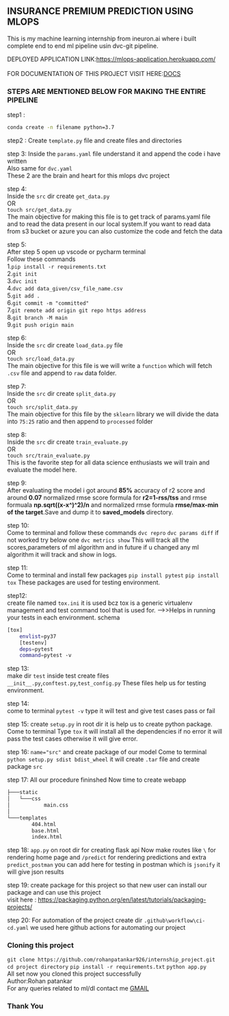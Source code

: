 ## INSURANCE PREMIUM PREDICTION USING MLOPS

This is my machine learning internship from ineuron.ai where i built complete end to end ml pipeline usin dvc-git pipeline.

DEPLOYED APPLICATION LINK:https://mlops-application.herokuapp.com/<br>
<br>
FOR DOCUMENTATION OF THIS PROJECT VISIT HERE:[DOCS](https://github.com/rohanpatankar926/internship_project/tree/main/docs)
<br>
### STEPS ARE MENTIONED BELOW FOR MAKING THE ENTIRE PIPELINE
step1 :
``` bash
conda create -n filename python=3.7
```
step2 :
Create ```template.py``` file and create files and directories


step 3:
Inside the ```params.yaml``` file understand it and append the code i have written <br>
Also same for ```dvc.yaml```<br>
These 2 are the brain and heart for this mlops dvc project<br>

step 4:<br> 
Inside the ```src``` dir create ```get_data.py```<br>
OR<br>
```touch src/get_data.py```<br>
The main objective for making this file is to get track of params.yaml file and to read the data present in our local system.If you want to read data from s3 bucket or azure you can also customize the code and fetch the data<br>

step 5:<br>
After step 5 open up vscode or pycharm terminal<br>
Follow these commands<br>
1.```pip install -r requirements.txt```<br>
2.```git init```<br>
3.```dvc init```<br>
4.```dvc add data_given/csv_file_name.csv```<br>
5.```git add .```<br>
6.```git commit -m "committed"```<br>
7.```git remote add origin git repo https address```<br>
8.```git branch -M main```<br>
9.```git push origin main```<br>

step 6:<br>
Inside the ```src``` dir create ```load_data.py``` file<br>
OR<br>
```touch src/load_data.py```<br>
The main objective for this file is we will write a ```function``` which will fetch ```.csv``` file and append to ```raw``` data folder.<br>

step 7:<br>
Inside the ```src``` dir create ```split_data.py```<br>
OR <br>
```touch src/split_data.py```<br>
The main objective for this file by the ```sklearn``` library we will divide the data into ```75:25``` ratio and then append to ```processed``` folder <br>

step 8:<br>
Inside the ```src``` dir create ```train_evaluate.py```<br>
OR<br>
```touch src/train_evaluate.py```<br>
This is the favorite step for all data science enthusiasts we will train and evaluate the model here.<br>

step 9:<br>
After evaluating the model i got around **85%** accuracy of r2 score and around **0.07** normalized rmse score formula for **r2=1-rss/tss** and rmse formuala **np.sqrt((x-x^)^2)/n** and normalized rmse formula **rmse/max-min of the target**.Save and dump it to **saved_models** directory.

step 10:<br>
Come to terminal and follow these commands
```dvc repro```
```dvc params diff``` if not worked try below one
```dvc metrics show``` 
This will track all the scores,parameters of ml algorithm and in future if u changed any ml algorithm it will track and show in logs.

step 11:<br>
Come to terminal and install few packages
```pip install pytest```
```pip install tox```
These packages are used for testing environment.



step12:<br>
create file named ```tox.ini``` it is used bcz tox is a generic virtualenv management and test command tool that is used for.
-->>Helps in running your tests in each environment.
schema
```bash        
[tox]
    envlist=py37
    [testenv]
    deps=pytest
    command=pytest -v
```

step 13:<br>
make dir ```test``` inside test create files ```__init__.py```,```conftest.py```,```test_config.py```
These files help us for testing environment.

step 14:<br>
come to terminal 
```pytest -v``` type it will test and give test cases pass or fail

step 15:
create ```setup.py``` in root dir it is help us to create python package.
Come to terminal 
Type ```tox``` 
it will install all the dependencies if no error it will pass the test cases otherwise it will give error.

step 16:
```name="src"``` and create package of our model
Come to terminal 
```python setup.py sdist bdist_wheel``` it will create ```.tar``` file and create package ```src```

step 17:
All our procedure fininshed
Now time to create webapp
```bash
├───static
│   └───css
│           main.css
│
└───templates
        404.html
        base.html
        index.html
```
step 18:
```app.py``` on root dir for creating flask api
Now make routes like `\` for rendering home page and `/predict` for rendering predictions and extra `predict_postman` you can add here for testing in postman which is `jsonify` it will give json results

step 19:
create package for this project so that new user can install our package and can use this project <br>
visit here : https://packaging.python.org/en/latest/tutorials/packaging-projects/

step 20:
For automation of the project create dir `.github\workflow\ci-cd.yaml` we used here github actions for automating our project 


### Cloning this project 
`git clone https://github.com/rohanpatankar926/internship_project.git`<br>
`cd project directory`
`pip install -r requirements.txt`
`python app.py`<br>
All set now you cloned this project successfully
<br>
Author:Rohan patankar
<br>
For any queries related to ml/dl contact me <a href="mailto: rohanpatankar926@gmail.com">GMAIL</a>
<br>
### Thank You
